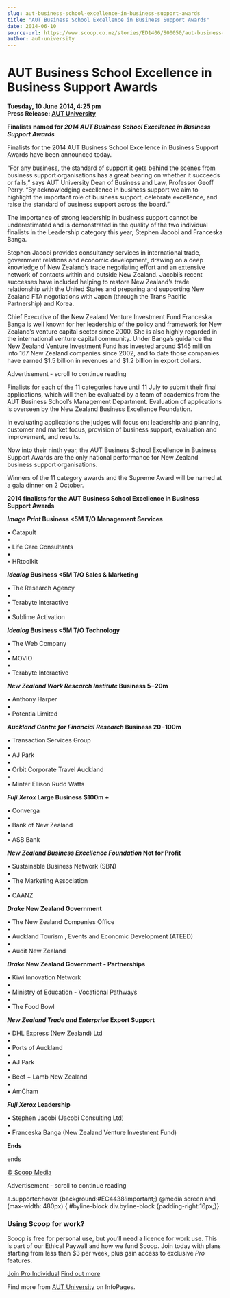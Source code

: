 ```yaml
---
slug: aut-business-school-excellence-in-business-support-awards
title: "AUT Business School Excellence in Business Support Awards"
date: 2014-06-10
source-url: https://www.scoop.co.nz/stories/ED1406/S00050/aut-business-school-excellence-in-business-support-awards.htm
author: aut-university
---
```

AUT Business School Excellence in Business Support Awards
=========================================================

**Tuesday, 10 June 2014, 4:25 pm**  
**Press Release: [AUT University](https://info.scoop.co.nz/AUT_University)**

**Finalists named for _2014 AUT Business School Excellence in Business Support Awards_**

  
Finalists for the 2014 AUT Business School Excellence in Business Support Awards have been announced today.

“For any business, the standard of support it gets behind the scenes from business support organisations has a great bearing on whether it succeeds or fails,” says AUT University Dean of Business and Law, Professor Geoff Perry. “By acknowledging excellence in business support we aim to highlight the important role of business support, celebrate excellence, and raise the standard of business support across the board.”

The importance of strong leadership in business support cannot be underestimated and is demonstrated in the quality of the two individual finalists in the Leadership category this year, Stephen Jacobi and Franceska Banga.

Stephen Jacobi provides consultancy services in international trade, government relations and economic development, drawing on a deep knowledge of New Zealand’s trade negotiating effort and an extensive network of contacts within and outside New Zealand. Jacobi’s recent successes have included helping to restore New Zealand’s trade relationship with the United States and preparing and supporting New Zealand FTA negotiations with Japan (through the Trans Pacific Partnership) and Korea.

Chief Executive of the New Zealand Venture Investment Fund Franceska Banga is well known for her leadership of the policy and framework for New Zealand’s venture capital sector since 2000. She is also highly regarded in the international venture capital community. Under Banga’s guidance the New Zealand Venture Investment Fund has invested around $145 million into 167 New Zealand companies since 2002, and to date those companies have earned $1.5 billion in revenues and $1.2 billion in export dollars.

Advertisement - scroll to continue reading





Finalists for each of the 11 categories have until 11 July to submit their final applications, which will then be evaluated by a team of academics from the AUT Business School’s Management Department. Evaluation of applications is overseen by the New Zealand Business Excellence Foundation.

In evaluating applications the judges will focus on: leadership and planning, customer and market focus, provision of business support, evaluation and improvement, and results.

Now into their ninth year, the AUT Business School Excellence in Business Support Awards are the only national performance for New Zealand business support organisations.

Winners of the 11 category awards and the Supreme Award will be named at a gala dinner on 2 October.

**2014 finalists for the AUT Business School Excellence in Business Support Awards**

**_Image Print_ Business <5M T/O Management Services**

• Catapult  
•  
• Life Care Consultants  
•  
• HRtoolkit

**_Idealog_ Business <5M T/O Sales & Marketing**

• The Research Agency  
•  
• Terabyte Interactive  
•  
• Sublime Activation

**_Idealog_ Business <5M T/O Technology**

• The Web Company  
•  
• MOVIO  
•  
• Terabyte Interactive

**_New Zealand Work Research Institute_ Business $5-$20m**

• Anthony Harper  
•  
• Potentia Limited

**_Auckland Centre for Financial Research_ Business $20 -$100m**

• Transaction Services Group  
•  
• AJ Park  
•  
• Orbit Corporate Travel Auckland  
•  
• Minter Ellison Rudd Watts

**_Fuji Xerox_ Large Business $100m +**

• Converga  
•  
• Bank of New Zealand  
•  
• ASB Bank

**_New Zealand Business Excellence Foundation_ Not for Profit**

• Sustainable Business Network (SBN)  
•  
• The Marketing Association  
•  
• CAANZ

**_Drake_ New Zealand Government**

• The New Zealand Companies Office  
•  
• Auckland Tourism , Events and Economic Development (ATEED)  
•  
• Audit New Zealand

**_Drake_ New Zealand Government - Partnerships**

• Kiwi Innovation Network  
•  
• Ministry of Education - Vocational Pathways  
•  
• The Food Bowl

**_New Zealand Trade and Enterprise_ Export Support**

• DHL Express (New Zealand) Ltd  
•  
• Ports of Auckland  
•  
• AJ Park  
•  
• Beef + Lamb New Zealand  
•  
• AmCham

**_Fuji Xerox_ Leadership**

• Stephen Jacobi (Jacobi Consulting Ltd)  
•  
• Franceska Banga (New Zealand Venture Investment Fund)

**Ends**

ends

[© Scoop Media](http://www.scoop.co.nz/about/terms.html)  

Advertisement - scroll to continue reading



a.supporter:hover {background:#EC4438!important;} @media screen and (max-width: 480px) { #byline-block div.byline-block {padding-right:16px;}}

### Using Scoop for work?

Scoop is free for personal use, but you’ll need a licence for work use. This is part of our Ethical Paywall and how we fund Scoop. Join today with plans starting from less than $3 per week, plus gain access to exclusive _Pro_ features.  
  
[Join Pro Individual](https://pro.scoop.co.nz/Individual/?from=ProIn24) [Find out more](https://pro.scoop.co.nz/using-scoop-for-work/?from=ProIn24)

Find more from [AUT University](https://info.scoop.co.nz/AUT_University) on InfoPages.